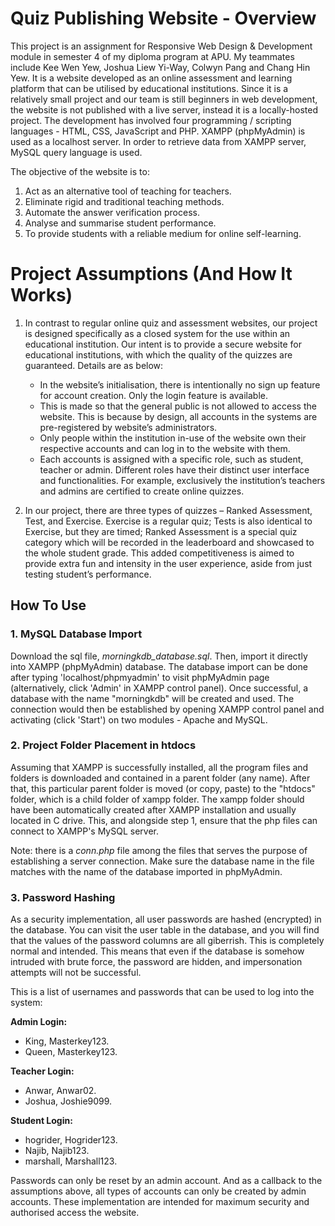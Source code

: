 # Quiz Publishing Website - Overview
This project is an assignment for Responsive Web Design & Development module in semester 4 of my diploma program at APU. My teammates include Kee Wen Yew, Joshua Liew Yi-Way, Colwyn Pang and Chang Hin Yew. It is a website developed as an online assessment and learning platform that can be utilised by educational institutions. Since it is a relatively small project and our team is still beginners in web development, the website is not published with a live server, instead it is a locally-hosted project. The development has involved four programming / scripting languages - HTML, CSS, JavaScript and PHP. XAMPP (phpMyAdmin) is used as a localhost server. In order to retrieve data from XAMPP server, MySQL query language is used. 

The objective of the website is to:
1. Act as an alternative tool of teaching for teachers.
2. Eliminate rigid and traditional teaching methods.
3. Automate the answer verification process.
4. Analyse and summarise student performance.
5. To provide students with a reliable medium for online self-learning.


# Project Assumptions (And How It Works)
1. In contrast to regular online quiz and assessment websites, our project is designed specifically as a closed system for the use within an educational institution. Our intent is to provide a secure website for educational institutions, with which the quality of the quizzes are guaranteed. Details are as below:

    - In the website’s initialisation, there is intentionally no sign up feature for account creation. Only the login feature is available.
    - This is made so that the general public is not allowed to access the website. This is because by design, all accounts in the systems are pre-registered by website’s administrators.
    - Only people within the institution in-use of the website own their respective accounts and can log in to the website with them.
    - Each accounts is assigned with a specific role, such as student, teacher or admin. Different roles have their distinct user interface and functionalities. For example, exclusively the institution’s teachers and admins are certified to create online quizzes.

2. In our project, there are three types of quizzes – Ranked Assessment, Test, and Exercise. Exercise is a regular quiz; Tests is also identical to Exercise, but they are timed; Ranked Assessment is a special quiz category which will be recorded in the leaderboard and showcased to the whole student grade. This added competitiveness is aimed to provide extra fun and intensity in the user experience, aside from just testing student’s performance.

## How To Use
### 1. MySQL Database Import 
Download the sql file, *morningkdb_database.sql*. Then, import it directly into XAMPP (phpMyAdmin) database. The database import can be done after typing 'localhost/phpmyadmin' to visit phpMyAdmin page (alternatively, click 'Admin' in XAMPP control panel). Once successful, a database with the name "morningkdb" will be created and used. The connection would then be established by opening XAMPP control panel and activating (click 'Start') on two modules - Apache and MySQL. 

### 2. Project Folder Placement in htdocs
Assuming that XAMPP is successfully installed, all the program files and folders is downloaded and contained in a parent folder (any name). After that, this particular parent folder is moved (or copy, paste) to the "htdocs" folder, which is a child folder of xampp folder. The xampp folder should have been automatically created after XAMPP installation and usually located in C drive. This, and alongside step 1, ensure that the php files can connect to XAMPP's MySQL server. 

Note: there is a *conn.php* file among the files that serves the purpose of establishing a server connection. Make sure the database name in the file matches with the name of the database imported in phpMyAdmin. 

### 3. Password Hashing
As a security implementation, all user passwords are hashed (encrypted) in the database. You can visit the user table in the database, and you will find that the values of the password columns are all giberrish. This is completely normal and intended. This means that even if the database is somehow intruded with brute force, the password are hidden, and impersonation attempts will not be successful. 

This is a list of usernames and passwords that can be used to log into the system:

**Admin Login:** 
- King, Masterkey123.
- Queen, Masterkey123.

**Teacher Login:**
- Anwar, Anwar02.
- Joshua, Joshie9099.

**Student Login:**
- hogrider, Hogrider123.
- Najib, Najib123.
- marshall, Marshall123.

Passwords can only be reset by an admin account. And as a callback to the assumptions above, all types of accounts can only be created by admin accounts. These implementation are intended for maximum security and authorised access the website. 
